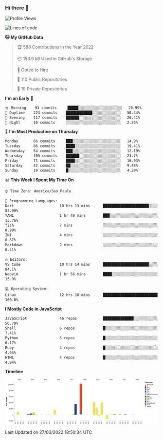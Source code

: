 ### Hi there 👋

<!--START_SECTION:waka-->
![Profile Views](http://img.shields.io/badge/Profile%20Views-0-blue)

![Lines of code](https://img.shields.io/badge/From%20Hello%20World%20I%27ve%20Written-292%20Thousand%20lines%20of%20code-blue)

**🐱 My GitHub Data** 

> 🏆 588 Contributions in the Year 2022
 > 
> 📦 153.9 kB Used in GitHub's Storage 
 > 
> 💼 Opted to Hire
 > 
> 📜 110 Public Repositories 
 > 
> 🔑 19 Private Repositories  
 > 
**I'm an Early 🐤** 

```text
🌞 Morning    93 commits     █████░░░░░░░░░░░░░░░░░░░░   20.99% 
🌆 Daytime    223 commits    ████████████░░░░░░░░░░░░░   50.34% 
🌃 Evening    117 commits    ██████░░░░░░░░░░░░░░░░░░░   26.41% 
🌙 Night      10 commits     ░░░░░░░░░░░░░░░░░░░░░░░░░   2.26%

```
📅 **I'm Most Productive on Thursday** 

```text
Monday       66 commits     ███░░░░░░░░░░░░░░░░░░░░░░   14.9% 
Tuesday      86 commits     ████░░░░░░░░░░░░░░░░░░░░░   19.41% 
Wednesday    54 commits     ███░░░░░░░░░░░░░░░░░░░░░░   12.19% 
Thursday     105 commits    ██████░░░░░░░░░░░░░░░░░░░   23.7% 
Friday       71 commits     ████░░░░░░░░░░░░░░░░░░░░░   16.03% 
Saturday     42 commits     ██░░░░░░░░░░░░░░░░░░░░░░░   9.48% 
Sunday       19 commits     █░░░░░░░░░░░░░░░░░░░░░░░░   4.29%

```


📊 **This Week I Spent My Time On** 

```text
⌚︎ Time Zone: America/Sao_Paulo

💬 Programming Languages: 
Dart                     10 hrs 13 mins      █████████████████████░░░░   83.99% 
YAML                     1 hr 40 mins        ███░░░░░░░░░░░░░░░░░░░░░░   13.76% 
fish                     7 mins              ░░░░░░░░░░░░░░░░░░░░░░░░░   0.99% 
INI                      4 mins              ░░░░░░░░░░░░░░░░░░░░░░░░░   0.67% 
Markdown                 2 mins              ░░░░░░░░░░░░░░░░░░░░░░░░░   0.41%

🔥 Editors: 
VS Code                  10 hrs 14 mins      █████████████████████░░░░   84.1% 
Neovim                   1 hr 56 mins        ████░░░░░░░░░░░░░░░░░░░░░   15.9%

💻 Operating System: 
Linux                    12 hrs 10 mins      █████████████████████████   100.0%

```

**I Mostly Code in JavaScript** 

```text
JavaScript               46 repos            ██████████████░░░░░░░░░░░   56.79% 
Shell                    6 repos             █░░░░░░░░░░░░░░░░░░░░░░░░   7.41% 
Python                   5 repos             █░░░░░░░░░░░░░░░░░░░░░░░░   6.17% 
Ruby                     4 repos             █░░░░░░░░░░░░░░░░░░░░░░░░   4.94% 
HTML                     4 repos             █░░░░░░░░░░░░░░░░░░░░░░░░   4.94%

```


**Timeline**

![Chart not found](https://raw.githubusercontent.com/jampow/jampow/master/charts/bar_graph.png) 


 Last Updated on 27/03/2022 18:50:34 UTC
<!--END_SECTION:waka-->
